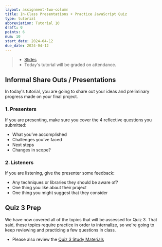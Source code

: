```yaml
---
layout: assignment-two-column
title: In-Class Presentations + Practice JavaScript Quiz
type: tutorial
abbreviation: Tutorial 10
draft: 0
points: 6
num: 10
start_date: 2024-04-12
due_date: 2024-04-12
---
```


> * <a href="https://docs.google.com/presentation/d/1dNgB2MPdZ26nAY7-tGgLIy9gyILT55W4I26QXK4_ZBk/edit?usp=sharing" target="_blank">Slides</a>
> * Today's tutorial will be graded on attendance.

## Informal Share Outs / Presentations
In today's tutorial, you are going to share out your ideas and preliminary progress made on your final project.

### 1. Presenters
If you are presenting, make sure you cover the 4 reflective questions you submitted:
* What you’ve accomplished
* Challenges you’ve faced
* Next steps
* Changes in scope?

### 2. Listeners
If you are listening, give the presenter some feedback:
* Any techniques or libraries they should be aware of?
* One thing you like about their project
* One thing you might suggest that they consider

## Quiz 3 Prep
We have now covered all of the topics that will be assessed for Quiz 3. That said, these topics require practice in order to internalize, so we're going to keep reviewing and practicing a few questions in class.

* Please also review the [Quiz 3 Study Materials](../assignments/quiz-03)


